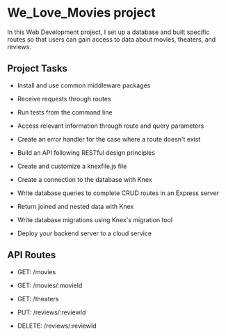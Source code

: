 # We_Love_Movies project

In this Web Development project, I set up a database and built specific routes so that users can gain access to data about movies, theaters, and reviews.

## Project Tasks

- Install and use common middleware packages

- Receive requests through routes

- Run tests from the command line

- Access relevant information through route and query parameters

- Create an error handler for the case where a route doesn't exist

- Build an API following RESTful design principles

- Create and customize a knexfile.js file

- Create a connection to the database with Knex

- Write database queries to complete CRUD routes in an Express server

- Return joined and nested data with Knex

- Write database migrations using Knex's migration tool

- Deploy your backend server to a cloud service

## API Routes

- GET: /movies

- GET: /movies/:movieId

- GET: /theaters

- PUT: /reviews/:reviewId

- DELETE: /reviews/:reviewId
